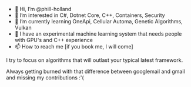 - 👋 Hi, I’m @phill-holland
- 👀 I’m interested in C#, Dotnet Core, C++, Containers, Security
- 🌱 I’m currently learning OneApi, Cellular Automa, Genetic Algorithms, Vulkan
- 💞️ I have an experimental machine learning system that needs people with GPU's and C++ experience
- 📫 How to reach me [if you book me, I will come]

I try to focus on algorithms that will outlast your typical latest framework.

Always getting burned with that difference between googlemail and gmail and missing my contributions :'(
<!---
phill-holland/phill-holland is a ✨ special ✨ repository because its `README.md` (this file) appears on your GitHub profile.
You can click the Preview link to take a look at your changes.
--->

